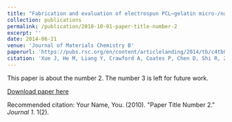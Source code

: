 ```yaml
---
title: "Fabrication and evaluation of electrospun PCL–gelatin micro-/nanofiber membranes for anti-infective GTR implants"
collection: publications
permalink: /publication/2010-10-01-paper-title-number-2
excerpt: ''
date: 2014-06-21
venue: 'Journal of Materials Chemistry B'
paperurl: 'https://pubs.rsc.org/en/content/articlelanding/2014/tb/c4tb00737a/unauth'
citation: 'Xue J, He M, Liang Y, Crawford A, Coates P, Chen D, Shi R, Zhang L. Fabrication and evaluation of electrospun PCL–gelatin micro-/nanofiber membranes for anti-infective GTR implants. Journal of Materials Chemistry B. 2014;2(39):6867-77.'
---
```

This paper is about the number 2. The number 3 is left for future work.

[Download paper here](http://academicpages.github.io/files/paper2.pdf)

Recommended citation: Your Name, You. (2010). "Paper Title Number 2." <i>Journal 1</i>. 1(2).
